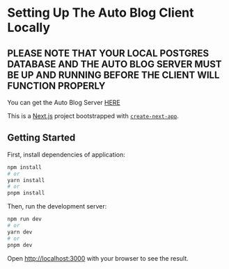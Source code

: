 # Setting Up The Auto Blog Client Locally

## PLEASE NOTE THAT YOUR LOCAL POSTGRES DATABASE AND THE AUTO BLOG SERVER MUST BE UP AND RUNNING BEFORE THE CLIENT WILL FUNCTION PROPERLY

You can get the Auto Blog Server [HERE](https://github.com/Martinsngene/auto-blog-server)

This is a [Next.js](https://nextjs.org/) project bootstrapped with [`create-next-app`](https://github.com/vercel/next.js/tree/canary/packages/create-next-app).

## Getting Started

First, install dependencies of application:

```bash
npm install
# or
yarn install
# or
pnpm install
```

Then, run the development server:

```bash
npm run dev
# or
yarn dev
# or
pnpm dev
```

Open [http://localhost:3000](http://localhost:3000) with your browser to see the result.

